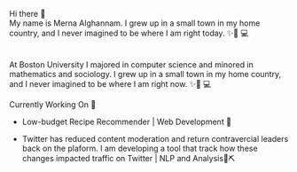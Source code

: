 Hi there 👋 <br>
My name is Merna Alghannam. I grew up in a small town in my home country, and I never imagined to be where I am right today. ✨👩 💻 
<br><br><br> At Boston University I majored in computer science and minored in mathematics and sociology. I grew up in a small town in my home country, and I never imagined to be where I am right now. ✨👩 💻

Currently Working On 🚀
- Low-budget Recipe Recommender | Web Development 📝

 - Twitter has reduced content moderation and return contravercial leaders back on the plaform. I am developing a tool that track how these changes impacted traffic on Twitter | NLP and Analysis📜⛏️

            
